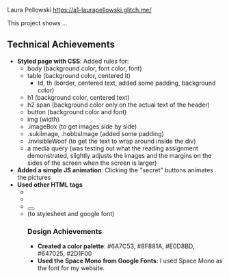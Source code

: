 Laura Pellowski
https://a1-laurapellowski.glitch.me/

This project shows ...

## Technical Achievements
- **Styled page with CSS**: Added rules for:
  -  body (background color, font color, font)
  -  table (background color, centered it)
     -  td, th (border, centered text, added some padding, background color)
  -  h1 (background color, centered text)
  -  h2 span (background color only on the actual text of the header)
  -  button (background color and font)
  -  img (width)
  -  .imageBox (to get images side by side)
  -  .sukiImage, .hobbsImage (added some padding)
  -  .invisibleWoof (to get the text to wrap around inside the div)
  -  a media query (was testing out what the reading assignment demonstrated, slightly adjusts the images and the margins on the sides of the screen when the screen is larger)
-  **Added a simple JS animation**: Clicking the "secret" buttons animates the pictures
-  **Used other HTML tags**
   -  <table>
   -  <img>
   -  <footer>
   -  <button>
   -  <link> (to stylesheet and google font)

### Design Achievements
- **Created a color palette**: #6A7C53, #8F881A, #E0D8BD, #647025, #2D1F00
- **Used the Space Mono from Google Fonts**: I used Space Mono as the font for my website.
